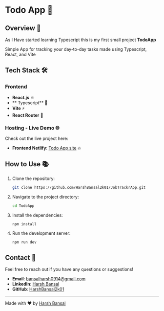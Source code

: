 # Todo App 🚀

## Overview 🎯
As I Have started learning Typescript this is my first small project
**TodoApp**  

Simple App for tracking your day-to-day tasks made using Typescript, React, and Vite


## Tech Stack 🛠️

### Frontend

- **React.js** ⚛️
- ** Typescript** 🎨
- **Vite** ⚡
- **React Router** 🧭



### Hosting - Live Demo 🌐

Check out the live project here:

- **Frontend Netlify**: [Todo App site](https://todoappusingtypescript.netlify.app/) 🔥

## How to Use 📚

1. Clone the repository:
   ```bash
   git clone https://github.com/HarshBansal2k01/JobTrackrApp.git
   ```

2. Navigate to the project directory:
   ```bash
   cd TodoApp
   ```

3. Install the dependencies:
   ```bash
   npm install
   ```

4. Run the development server:
   ```bash
   npm run dev
   ```

## Contact 📧

Feel free to reach out if you have any questions or suggestions!

- **Email**: bansalharsh0914@gmail.com
- **LinkedIn**: [Harsh Bansal](https://www.linkedin.com/in/harsh-bansal-7441331b6/)
- **GitHub**: [HarshBansal2k01](https://github.com/HarshBansal2k01)

---

Made with ❤️ by [Harsh Bansal](https://github.com/HarshBansal2k01)
```
